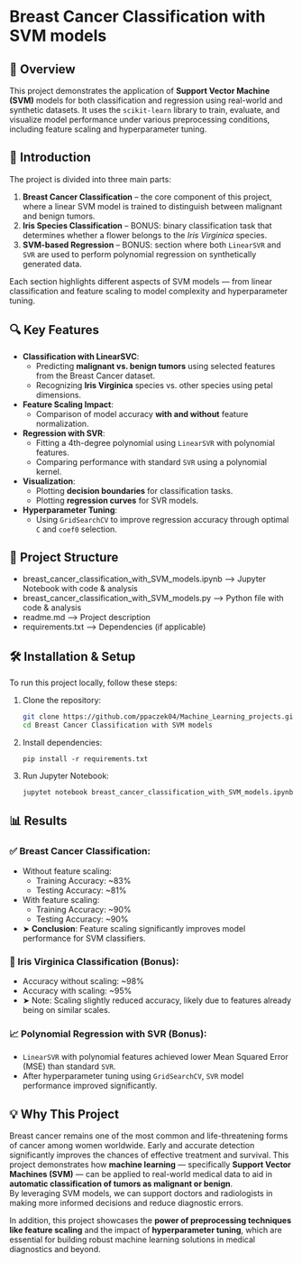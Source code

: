 # Breast Cancer Classification with SVM models

## 📌 Overview  
This project demonstrates the application of **Support Vector Machine (SVM)** models for both classification and regression using real-world and synthetic datasets. It uses the `scikit-learn` library to train, evaluate, and visualize model performance under various preprocessing conditions, including feature scaling and hyperparameter tuning.

## 🧭 Introduction  
The project is divided into three main parts:

1. **Breast Cancer Classification** – the core component of this project, where a linear SVM model is trained to distinguish between malignant and benign tumors.
2. **Iris Species Classification** – BONUS: binary classification task that determines whether a flower belongs to the *Iris Virginica* species.
3. **SVM-based Regression** – BONUS: section where both `LinearSVR` and `SVR` are used to perform polynomial regression on synthetically generated data.

Each section highlights different aspects of SVM models — from linear classification and feature scaling to model complexity and hyperparameter tuning.

## 🔍 Key Features  
- **Classification with LinearSVC**:
  - Predicting **malignant vs. benign tumors** using selected features from the Breast Cancer dataset.
  - Recognizing **Iris Virginica** species vs. other species using petal dimensions.
- **Feature Scaling Impact**:
  - Comparison of model accuracy **with and without** feature normalization.
- **Regression with SVR**:
  - Fitting a 4th-degree polynomial using `LinearSVR` with polynomial features.
  - Comparing performance with standard `SVR` using a polynomial kernel.
- **Visualization**:
  - Plotting **decision boundaries** for classification tasks.
  - Plotting **regression curves** for SVR models.
- **Hyperparameter Tuning**:
  - Using `GridSearchCV` to improve regression accuracy through optimal `C` and `coef0` selection.

## 📂 Project Structure  
- breast_cancer_classification_with_SVM_models.ipynb  -->  Jupyter Notebook with code & analysis 
- breast_cancer_classification_with_SVM_models.py     -->  Python file with code & analysis   
- readme.md                            -->  Project description  
- requirements.txt                     -->  Dependencies (if applicable)

## 🛠️ Installation & Setup  
To run this project locally, follow these steps:

1. Clone the repository:
    ```bash
   git clone https://github.com/ppaczek04/Machine_Learning_projects.git
   cd Breast Cancer Classification with SVM models
    ```

2. Install dependencies:
    ```
    pip install -r requirements.txt
    ```

3. Run Jupyter Notebook:
    ```
    jupytet notebook breast_cancer_classification_with_SVM_models.ipynb
    ```

## 📊 Results  

### ✅ Breast Cancer Classification:
- Without feature scaling:  
  - Training Accuracy: ~83%  
  - Testing Accuracy: ~81%
- With feature scaling:  
  - Training Accuracy: ~90%  
  - Testing Accuracy: ~90%
- ➤ **Conclusion**: Feature scaling significantly improves model performance for SVM classifiers.

### 🌸 Iris Virginica Classification (Bonus):
- Accuracy without scaling: ~98%  
- Accuracy with scaling: ~95%  
- ➤ Note: Scaling slightly reduced accuracy, likely due to features already being on similar scales.

### 📈 Polynomial Regression with SVR (Bonus):
- `LinearSVR` with polynomial features achieved lower Mean Squared Error (MSE) than standard `SVR`.
- After hyperparameter tuning using `GridSearchCV`, `SVR` model performance improved significantly.

## 💡 Why This Project  
Breast cancer remains one of the most common and life-threatening forms of cancer among women worldwide. Early and accurate detection significantly improves the chances of effective treatment and survival. This project demonstrates how **machine learning** — specifically **Support Vector Machines (SVM)** — can be applied to real-world medical data to aid in **automatic classification of tumors as malignant or benign**.  
By leveraging SVM models, we can support doctors and radiologists in making more informed decisions and reduce diagnostic errors.  

In addition, this project showcases the **power of preprocessing techniques like feature scaling** and the impact of **hyperparameter tuning**, which are essential for building robust machine learning solutions in medical diagnostics and beyond.
